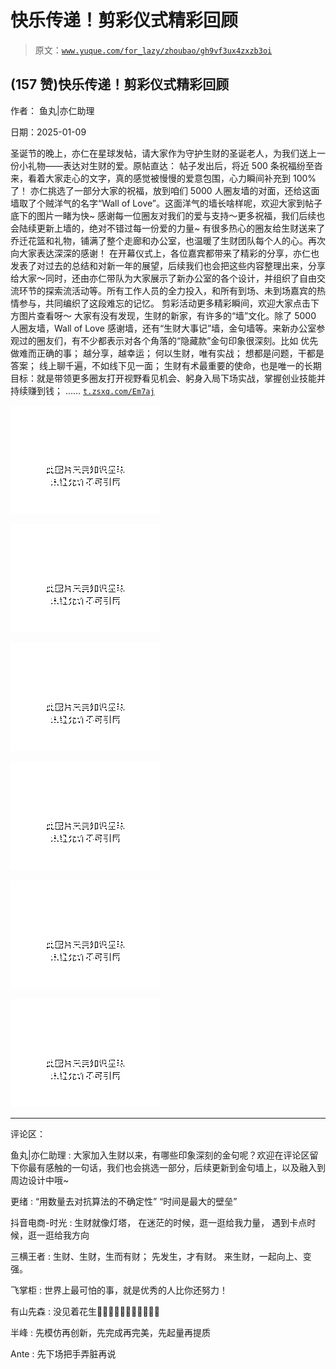 # 快乐传递！剪彩仪式精彩回顾

> 原文：[`www.yuque.com/for_lazy/zhoubao/gh9vf3ux4zxzb3oi`](https://www.yuque.com/for_lazy/zhoubao/gh9vf3ux4zxzb3oi)

## (157 赞)快乐传递！剪彩仪式精彩回顾

作者： 鱼丸|亦仁助理

日期：2025-01-09

圣诞节的晚上，亦仁在星球发帖，请大家作为守护生财的圣诞老人，为我们送上一份小礼物——表达对生财的爱。原帖直达： 帖子发出后，将近 500
条祝福纷至沓来，看着大家走心的文字，真的感觉被慢慢的爱意包围，心力瞬间补充到 100% 了！ 亦仁挑选了一部分大家的祝福，放到咱们 5000
人圈友墙的对面，还给这面墙取了个贼洋气的名字“Wall of Love”。这面洋气的墙长啥样呢，欢迎大家到帖子底下的图片一睹为快~
感谢每一位圈友对我们的爱与支持～更多祝福，我们后续也会陆续更新上墙的，绝对不错过每一份爱的力量~
有很多热心的圈友给生财送来了乔迁花篮和礼物，铺满了整个走廊和办公室，也温暖了生财团队每个人的心。再次向大家表达深深的感谢！
在开幕仪式上，各位嘉宾都带来了精彩的分享，亦仁也发表了对过去的总结和对新一年的展望，后续我们也会把这些内容整理出来，分享给大家～同时，还由亦仁带队为大家展示了新办公室的各个设计，并组织了自由交流环节的探索流活动等。所有工作人员的全力投入，和所有到场、未到场嘉宾的热情参与，共同编织了这段难忘的记忆。
剪彩活动更多精彩瞬间，欢迎大家点击下方图片查看呀～ 大家有没有发现，生财的新家，有许多的“墙”文化。除了 5000 人圈友墙，Wall of Love
感谢墙，还有“生财大事记”墙，金句墙等。来新办公室参观过的圈友们，有不少都表示对各个角落的“隐藏款”金句印象很深刻。比如 优先做难而正确的事；
越分享，越幸运； 何以生财，唯有实战； 想都是问题，干都是答案； 线上聊千遍，不如线下见一面；
生财有术最重要的使命，也是唯一的长期目标：就是带领更多圈友打开视野看见机会、躬身入局下场实战，掌握创业技能并持续赚到钱； …… [`t.zsxq.com/Em7aj`](https://t.zsxq.com/Em7aj)

![](img/3bfabc58074c440aead26d5ab70985db.png "None")

![](img/5ef90aef5aa8320a3e15b8889de241c2.png "None")

![](img/fece1612ef7af5bc54855986775ffb1b.png "None")

![](img/24487eeb3bc1d1962318b152c7d67558.png "None")

![](img/4e8b33d8620c7af16e44a8f01a59374e.png "None")

![](img/c5c59b88ed59476908e1b6b01615b53b.png "None")

* * *

评论区：

鱼丸|亦仁助理 : 大家加入生财以来，有哪些印象深刻的金句呢？欢迎在评论区留下你最有感触的一句话，我们也会挑选一部分，后续更新到金句墙上，以及融入到周边设计中哦~

更绪 : “用数量去对抗算法的不确定性” “时间是最大的壁垒”

抖音电商-时光 : 生财就像灯塔， 在迷茫的时候，逛一逛给我力量， 遇到卡点时候，逛一逛给我方向

三横王者 : 生财、生财，生而有财； 先发生，才有财。 来生财，一起向上、变强。

飞掌柜 : 世界上最可怕的事，就是优秀的人比你还努力！

有山先森 : 没见着花生🥜🥜🥜🥜🥜🥜🥜🥜🥜🥜🥜

半峰 : 先模仿再创新，先完成再完美，先起量再提质

Ante : 先下场把手弄脏再说